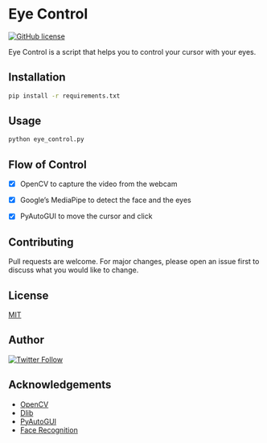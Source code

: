 # Eye Control

[![GitHub license](https://img.shields.io/github/license/Naereen/StrapDown.js.svg)]()

Eye Control is a script that helps you to control your cursor with your eyes.

## Installation


```bash
pip install -r requirements.txt
```

## Usage

```python
python eye_control.py
```

## Flow of Control

- [x] OpenCV to capture the video from the webcam
- [x] Google’s MediaPipe to detect the face and the eyes
- [x] PyAutoGUI to move the cursor and click


## Contributing

Pull requests are welcome. For major changes, please open an issue first to discuss what you would like to change.


## License
[MIT](https://choosealicense.com/licenses/mit/)

## Author
[![Twitter Follow](https://img.shields.io/twitter/follow/AkshatK99016584?style=social)](https://twitter.com/AkshatK99016584)

## Acknowledgements
* [OpenCV](https://opencv.org/)
* [Dlib](http://dlib.net/)
* [PyAutoGUI](https://pyautogui.readthedocs.io/en/latest/)
* [Face Recognition](https://en.wikipedia.org/wiki/Facial_recognition_system)
